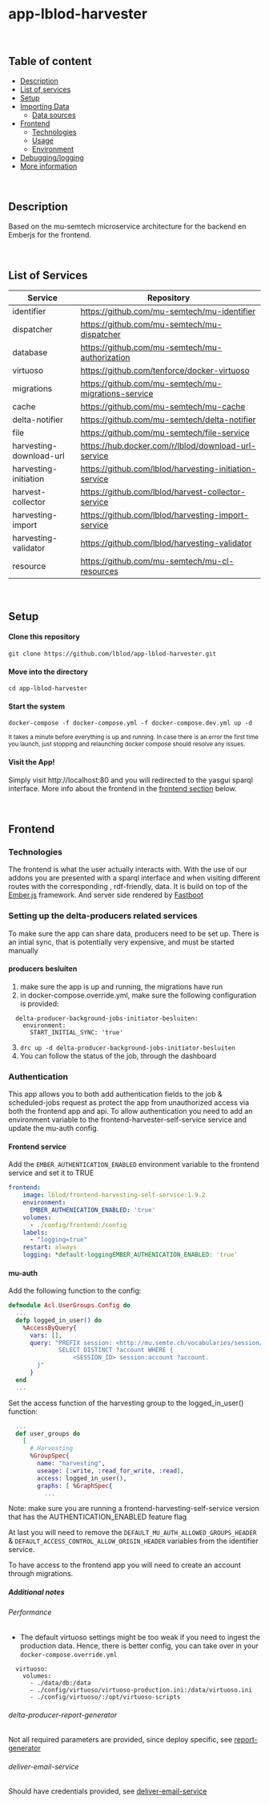 # app-lblod-harvester

  <br>

## Table of content


* [Description](#description)
* [List of services](#list-of-services)
* [Setup](#setup)
* [Importing Data](#importing-data)
   *  [Data sources](#data-sources)
 * [Frontend](#frontend)
   * [Technologies](#technologies)
   *  [Usage](#usage)
   *  [Environment](#environment)
* [Debugging/logging](#debugginglogging)
* [More information](#more-information)

<br>

## Description

Based on the mu-semtech microservice architecture for the backend en Emberjs for the frontend.

<br>

## List of Services


| Service  | Repository  |
|---|---|
| identifier  | https://github.com/mu-semtech/mu-identifier  |
| dispatcher  | https://github.com/mu-semtech/mu-dispatcher  |
| database  | https://github.com/mu-semtech/mu-authorization  |
| virtuoso  | https://github.com/tenforce/docker-virtuoso  |
| migrations | https://github.com/mu-semtech/mu-migrations-service |
| cache | https://github.com/mu-semtech/mu-cache |
| delta-notifier | https://github.com/mu-semtech/delta-notifier |
| file | https://github.com/mu-semtech/file-service |
| harvesting-download-url | https://hub.docker.com/r/lblod/download-url-service  |
| harvesting-initiation  | https://github.com/lblod/harvesting-initiation-service |
| harvest-collector | https://github.com/lblod/harvest-collector-service |
| harvesting-import | https://github.com/lblod/harvesting-import-service |
| harvesting-validator | https://github.com/lblod/harvesting-validator |
| resource | https://github.com/mu-semtech/mu-cl-resources |


<br>

## Setup


#### Clone this repository
```
git clone https://github.com/lblod/app-lblod-harvester.git
```


#### Move into the directory
```
cd app-lblod-harvester
```


#### Start the system
```
docker-compose -f docker-compose.yml -f docker-compose.dev.yml up -d
```

<small>It takes a minute before everything is up and running. In case there is an error the first time you launch, just stopping and relaunching docker compose should resolve any issues. </small>

#### Visit the App!

Simply visit http://localhost:80 and you will redirected to the yasgui sparql interface. More info about the frontend in the [frontend section](#frontend) below.

  <br>

## Frontend

### Technologies

The frontend is what the user actually interacts with. With the use of our addons you are presented with a sparql interface and when visiting different routes with the corresponding , rdf-friendly, data.
It is build on top of the [Ember.js](https://emberjs.com/) framework. And server side rendered by [Fastboot](#https://ember-fastboot.com/)


### Setting up the delta-producers related services

To make sure the app can share data, producers need to be set up. There is an intial sync, that is potentially very expensive, and must be started manually

#### producers besluiten

1. make sure the app is up and running, the migrations have run
2. in docker-compose.override.yml, make sure the following configuration is provided:
```
  delta-producer-background-jobs-initiator-besluiten:
    environment:
      START_INITIAL_SYNC: 'true'
```
3. `drc up -d delta-producer-background-jobs-initiator-besluiten`
4. You can follow the status of the job, through the dashboard

### Authentication

This app allows you to both add authentication fields to the job & scheduled-jobs request as protect the app from unauthorized access via both the frontend app and api. To allow authentication you need to add an environment variable to the frontend-harvester-self-service service and update the mu-auth config.

#### Frontend service

Add the `EMBER_AUTHENTICATION_ENABLED` environment variable to the frontend service and set it to TRUE

```yaml
frontend:
    image: lblod/frontend-harvesting-self-service:1.9.2
    environment:
      EMBER_AUTHENICATION_ENABLED: 'true'
    volumes:
      - ./config/frontend:/config
    labels:
      - "logging=true"
    restart: always
    logging: *default-loggingEMBER_AUTHENICATION_ENABLED: 'true'
```

#### mu-auth
Add the following function to the config:

``` elixir
defmodule Acl.UserGroups.Config do
  ...
  defp logged_in_user() do
    %AccessByQuery{
      vars: [],
      query: "PREFIX session: <http://mu.semte.ch/vocabularies/session/>
              SELECT DISTINCT ?account WHERE {
                  <SESSION_ID> session:account ?account.
        }"
      }
  end
  ...
```

Set the access function of the harvesting group to the logged_in_user() function:

```elixir
  ...
  def user_groups do
    [
      # Harvesting
      %GroupSpec{
        name: "harvesting",
        useage: [:write, :read_for_write, :read],
        access: logged_in_user(),
        graphs: [ %GraphSpec{
          ...
```

Note: make sure you are running a frontend-harvesting-self-service version that has the AUTHENTICATION_ENABLED feature flag

At last you will need to remove the `DEFAULT_MU_AUTH_ALLOWED_GROUPS_HEADER` & `DEFAULT_ACCESS_CONTROL_ALLOW_ORIGIN_HEADER` 
variables from the identifier service.

To have access to the frontend app you will need to create an account through migrations. 


##### Additional notes

###### Performance
- The default virtuoso settings might be too weak if you need to ingest the production data. Hence, there is better config, you can take over in your `docker-compose.override.yml`
```
  virtuoso:
    volumes:
      - ./data/db:/data
      - ./config/virtuoso/virtuoso-production.ini:/data/virtuoso.ini
      - ./config/virtuoso/:/opt/virtuoso-scripts
```
###### delta-producer-report-generator
Not all required parameters are provided, since deploy specific, see [report-generator](https://github.com/lblod/delta-producer-report-generator)
###### deliver-email-service
Should have credentials provided, see [deliver-email-service](https://github.com/redpencilio/deliver-email-service)
